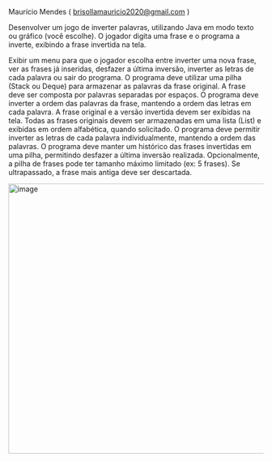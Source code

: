 Maurício Mendes ( brisollamauricio2020@gmail.com )

Desenvolver um jogo de inverter palavras, utilizando Java em modo texto ou gráfico (você escolhe). O jogador digita uma frase e o programa a inverte, exibindo a frase invertida na tela.

Exibir um menu para que o jogador escolha entre inverter uma nova frase, ver as frases já inseridas, desfazer a última inversão, inverter as letras de cada palavra ou sair do programa.
O programa deve utilizar uma pilha (Stack ou Deque) para armazenar as palavras da frase original.
A frase deve ser composta por palavras separadas por espaços.
O programa deve inverter a ordem das palavras da frase, mantendo a ordem das letras em cada palavra.
A frase original e a versão invertida devem ser exibidas na tela.
Todas as frases originais devem ser armazenadas em uma lista (List) e exibidas em ordem alfabética, quando solicitado.
O programa deve permitir inverter as letras de cada palavra individualmente, mantendo a ordem das palavras.
O programa deve manter um histórico das frases invertidas em uma pilha, permitindo desfazer a última inversão realizada.
Opcionalmente, a pilha de frases pode ter tamanho máximo limitado (ex: 5 frases). Se ultrapassado, a frase mais antiga deve ser descartada.

<img width="576" height="533" alt="image" src="https://github.com/user-attachments/assets/194fd04d-a562-4d2f-8cbb-1aaf52b70299" />
